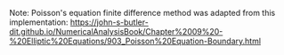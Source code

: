 Note: Poisson's equation finite difference method was adapted from this implementation:
https://john-s-butler-dit.github.io/NumericalAnalysisBook/Chapter%2009%20-%20Elliptic%20Equations/903_Poisson%20Equation-Boundary.html
